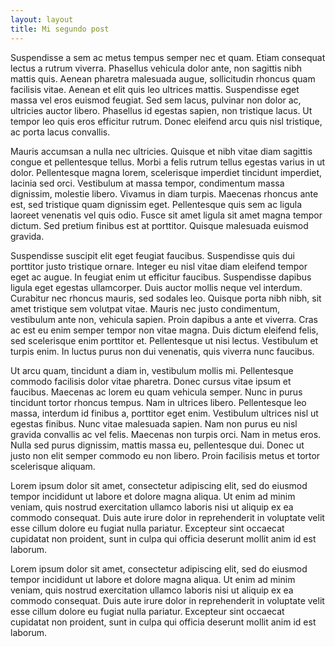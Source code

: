 ```yaml
---
layout: layout
title: Mi segundo post
---
```

Suspendisse a sem ac metus tempus semper nec et quam. Etiam consequat lectus a rutrum viverra. Phasellus vehicula dolor ante, non sagittis nibh mattis quis. Aenean pharetra malesuada augue, sollicitudin rhoncus quam facilisis vitae. Aenean et elit quis leo ultrices mattis. Suspendisse eget massa vel eros euismod feugiat. Sed sem lacus, pulvinar non dolor ac, ultricies auctor libero. Phasellus id egestas sapien, non tristique lacus. Ut tempor leo quis eros efficitur rutrum. Donec eleifend arcu quis nisl tristique, ac porta lacus convallis.

Mauris accumsan a nulla nec ultricies. Quisque et nibh vitae diam sagittis congue et pellentesque tellus. Morbi a felis rutrum tellus egestas varius in ut dolor. Pellentesque magna lorem, scelerisque imperdiet tincidunt imperdiet, lacinia sed orci. Vestibulum at massa tempor, condimentum massa dignissim, molestie libero. Vivamus in diam turpis. Maecenas rhoncus ante est, sed tristique quam dignissim eget. Pellentesque quis sem ac ligula laoreet venenatis vel quis odio. Fusce sit amet ligula sit amet magna tempor dictum. Sed pretium finibus est at porttitor. Quisque malesuada euismod gravida.

Suspendisse suscipit elit eget feugiat faucibus. Suspendisse quis dui porttitor justo tristique ornare. Integer eu nisl vitae diam eleifend tempor eget ac augue. In feugiat enim ut efficitur faucibus. Suspendisse dapibus ligula eget egestas ullamcorper. Duis auctor mollis neque vel interdum. Curabitur nec rhoncus mauris, sed sodales leo. Quisque porta nibh nibh, sit amet tristique sem volutpat vitae. Mauris nec justo condimentum, vestibulum ante non, vehicula sapien. Proin dapibus a ante et viverra. Cras ac est eu enim semper tempor non vitae magna. Duis dictum eleifend felis, sed scelerisque enim porttitor et. Pellentesque ut nisi lectus. Vestibulum et turpis enim. In luctus purus non dui venenatis, quis viverra nunc faucibus.

Ut arcu quam, tincidunt a diam in, vestibulum mollis mi. Pellentesque commodo facilisis dolor vitae pharetra. Donec cursus vitae ipsum et faucibus. Maecenas ac lorem eu quam vehicula semper. Nunc in purus tincidunt tortor rhoncus tempus. Nam in ultrices libero. Pellentesque leo massa, interdum id finibus a, porttitor eget enim. Vestibulum ultrices nisl ut egestas finibus. Nunc vitae malesuada sapien. Nam non purus eu nisl gravida convallis ac vel felis. Maecenas non turpis orci. Nam in metus eros. Nulla sed purus dignissim, mattis massa eu, pellentesque dui. Donec ut justo non elit semper commodo eu non libero. Proin facilisis metus et tortor scelerisque aliquam. 

Lorem ipsum dolor sit amet, consectetur adipiscing elit, sed do eiusmod tempor incididunt ut labore et dolore magna aliqua. Ut enim ad minim veniam, quis nostrud exercitation ullamco laboris nisi ut aliquip ex ea commodo consequat. Duis aute irure dolor in reprehenderit in voluptate velit esse cillum dolore eu fugiat nulla pariatur. Excepteur sint occaecat cupidatat non proident, sunt in culpa qui officia deserunt mollit anim id est laborum.

Lorem ipsum dolor sit amet, consectetur adipiscing elit, sed do eiusmod tempor incididunt ut labore et dolore magna aliqua. Ut enim ad minim veniam, quis nostrud exercitation ullamco laboris nisi ut aliquip ex ea commodo consequat. Duis aute irure dolor in reprehenderit in voluptate velit esse cillum dolore eu fugiat nulla pariatur. Excepteur sint occaecat cupidatat non proident, sunt in culpa qui officia deserunt mollit anim id est laborum.

